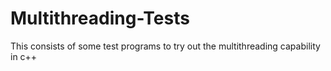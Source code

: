 # Multithreading-Tests
This consists of some test programs to try out the multithreading capability in c++
